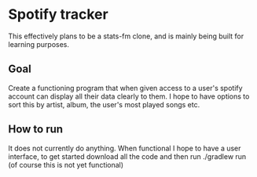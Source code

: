 # Spotify tracker
This effectively plans to be a stats-fm clone, and is mainly being built for learning purposes.

## Goal
Create a functioning program that when given access to a user's spotify account can display all their data clearly to them.
I hope to have options to sort this by artist, album, the user's most played songs etc.

## How to run 
It does not currently do anything.
When functional I hope to have a user interface, to get started download all the code and then run ./gradlew run (of course this is not yet functional)
